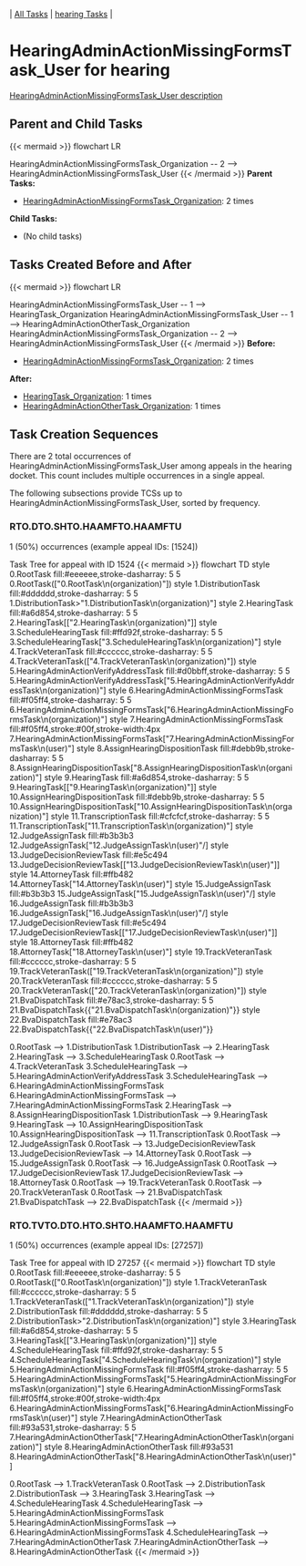 ---
---
<!-- DO NOT EDIT THIS FILE.  This file is autogenerated. -->
| [All Tasks](../alltasks.md) | [hearing Tasks](tasklist.md) |

# HearingAdminActionMissingFormsTask_User for hearing

[HearingAdminActionMissingFormsTask_User description](../task_descr/HearingAdminActionMissingFormsTask_User.md)

## Parent and Child Tasks

{{< mermaid >}}
flowchart LR

HearingAdminActionMissingFormsTask_Organization -- 2 --> HearingAdminActionMissingFormsTask_User
{{< /mermaid >}}
**Parent Tasks:**

   * [HearingAdminActionMissingFormsTask_Organization](HearingAdminActionMissingFormsTask_Organization.md): 2 times

**Child Tasks:**

   * (No child tasks)

## Tasks Created Before and After

{{< mermaid >}}
flowchart LR

HearingAdminActionMissingFormsTask_User -- 1 --> HearingTask_Organization
HearingAdminActionMissingFormsTask_User -- 1 --> HearingAdminActionOtherTask_Organization
HearingAdminActionMissingFormsTask_Organization -- 2 --> HearingAdminActionMissingFormsTask_User
{{< /mermaid >}}
**Before:**

   * [HearingAdminActionMissingFormsTask_Organization](HearingAdminActionMissingFormsTask_Organization.md): 2 times

**After:**

   * [HearingTask_Organization](HearingTask_Organization.md): 1 times
   * [HearingAdminActionOtherTask_Organization](HearingAdminActionOtherTask_Organization.md): 1 times

## Task Creation Sequences

There are 2 total occurrences of HearingAdminActionMissingFormsTask_User among appeals in the hearing docket.  This count includes multiple occurrences in a single appeal.

The following subsections provide TCSs up to HearingAdminActionMissingFormsTask_User, sorted by frequency.

### RTO.DTO.SHTO.HAAMFTO.HAAMFTU

1 (50%) occurrences (example appeal IDs: [1524])

Task Tree for appeal with ID 1524
{{< mermaid >}}
flowchart TD
style 0.RootTask fill:#eeeeee,stroke-dasharray: 5 5
  0.RootTask(["0.RootTask\n(organization)"])
style 1.DistributionTask fill:#dddddd,stroke-dasharray: 5 5
  1.DistributionTask>"1.DistributionTask\n(organization)"]
style 2.HearingTask fill:#a6d854,stroke-dasharray: 5 5
  2.HearingTask[["2.HearingTask\n(organization)"]]
style 3.ScheduleHearingTask fill:#ffd92f,stroke-dasharray: 5 5
  3.ScheduleHearingTask["3.ScheduleHearingTask\n(organization)"]
style 4.TrackVeteranTask fill:#cccccc,stroke-dasharray: 5 5
  4.TrackVeteranTask(["4.TrackVeteranTask\n(organization)"])
style 5.HearingAdminActionVerifyAddressTask fill:#d0bbff,stroke-dasharray: 5 5
  5.HearingAdminActionVerifyAddressTask["5.HearingAdminActionVerifyAddressTask\n(organization)"]
style 6.HearingAdminActionMissingFormsTask fill:#f05ff4,stroke-dasharray: 5 5
  6.HearingAdminActionMissingFormsTask["6.HearingAdminActionMissingFormsTask\n(organization)"]
style 7.HearingAdminActionMissingFormsTask fill:#f05ff4,stroke:#00f,stroke-width:4px
  7.HearingAdminActionMissingFormsTask["7.HearingAdminActionMissingFormsTask\n(user)"]
style 8.AssignHearingDispositionTask fill:#debb9b,stroke-dasharray: 5 5
  8.AssignHearingDispositionTask["8.AssignHearingDispositionTask\n(organization)"]
style 9.HearingTask fill:#a6d854,stroke-dasharray: 5 5
  9.HearingTask[["9.HearingTask\n(organization)"]]
style 10.AssignHearingDispositionTask fill:#debb9b,stroke-dasharray: 5 5
  10.AssignHearingDispositionTask["10.AssignHearingDispositionTask\n(organization)"]
style 11.TranscriptionTask fill:#cfcfcf,stroke-dasharray: 5 5
  11.TranscriptionTask["11.TranscriptionTask\n(organization)"]
style 12.JudgeAssignTask fill:#b3b3b3
  12.JudgeAssignTask[\"12.JudgeAssignTask\n(user)"/]
style 13.JudgeDecisionReviewTask fill:#e5c494
  13.JudgeDecisionReviewTask[["13.JudgeDecisionReviewTask\n(user)"]]
style 14.AttorneyTask fill:#ffb482
  14.AttorneyTask["14.AttorneyTask\n(user)"]
style 15.JudgeAssignTask fill:#b3b3b3
  15.JudgeAssignTask[\"15.JudgeAssignTask\n(user)"/]
style 16.JudgeAssignTask fill:#b3b3b3
  16.JudgeAssignTask[\"16.JudgeAssignTask\n(user)"/]
style 17.JudgeDecisionReviewTask fill:#e5c494
  17.JudgeDecisionReviewTask[["17.JudgeDecisionReviewTask\n(user)"]]
style 18.AttorneyTask fill:#ffb482
  18.AttorneyTask["18.AttorneyTask\n(user)"]
style 19.TrackVeteranTask fill:#cccccc,stroke-dasharray: 5 5
  19.TrackVeteranTask(["19.TrackVeteranTask\n(organization)"])
style 20.TrackVeteranTask fill:#cccccc,stroke-dasharray: 5 5
  20.TrackVeteranTask(["20.TrackVeteranTask\n(organization)"])
style 21.BvaDispatchTask fill:#e78ac3,stroke-dasharray: 5 5
  21.BvaDispatchTask{{"21.BvaDispatchTask\n(organization)"}}
style 22.BvaDispatchTask fill:#e78ac3
  22.BvaDispatchTask{{"22.BvaDispatchTask\n(user)"}}

0.RootTask --> 1.DistributionTask
1.DistributionTask --> 2.HearingTask
2.HearingTask --> 3.ScheduleHearingTask
0.RootTask --> 4.TrackVeteranTask
3.ScheduleHearingTask --> 5.HearingAdminActionVerifyAddressTask
3.ScheduleHearingTask --> 6.HearingAdminActionMissingFormsTask
6.HearingAdminActionMissingFormsTask --> 7.HearingAdminActionMissingFormsTask
2.HearingTask --> 8.AssignHearingDispositionTask
1.DistributionTask --> 9.HearingTask
9.HearingTask --> 10.AssignHearingDispositionTask
10.AssignHearingDispositionTask --> 11.TranscriptionTask
0.RootTask --> 12.JudgeAssignTask
0.RootTask --> 13.JudgeDecisionReviewTask
13.JudgeDecisionReviewTask --> 14.AttorneyTask
0.RootTask --> 15.JudgeAssignTask
0.RootTask --> 16.JudgeAssignTask
0.RootTask --> 17.JudgeDecisionReviewTask
17.JudgeDecisionReviewTask --> 18.AttorneyTask
0.RootTask --> 19.TrackVeteranTask
0.RootTask --> 20.TrackVeteranTask
0.RootTask --> 21.BvaDispatchTask
21.BvaDispatchTask --> 22.BvaDispatchTask
{{< /mermaid >}}


### RTO.TVTO.DTO.HTO.SHTO.HAAMFTO.HAAMFTU

1 (50%) occurrences (example appeal IDs: [27257])

Task Tree for appeal with ID 27257
{{< mermaid >}}
flowchart TD
style 0.RootTask fill:#eeeeee,stroke-dasharray: 5 5
  0.RootTask(["0.RootTask\n(organization)"])
style 1.TrackVeteranTask fill:#cccccc,stroke-dasharray: 5 5
  1.TrackVeteranTask(["1.TrackVeteranTask\n(organization)"])
style 2.DistributionTask fill:#dddddd,stroke-dasharray: 5 5
  2.DistributionTask>"2.DistributionTask\n(organization)"]
style 3.HearingTask fill:#a6d854,stroke-dasharray: 5 5
  3.HearingTask[["3.HearingTask\n(organization)"]]
style 4.ScheduleHearingTask fill:#ffd92f,stroke-dasharray: 5 5
  4.ScheduleHearingTask["4.ScheduleHearingTask\n(organization)"]
style 5.HearingAdminActionMissingFormsTask fill:#f05ff4,stroke-dasharray: 5 5
  5.HearingAdminActionMissingFormsTask["5.HearingAdminActionMissingFormsTask\n(organization)"]
style 6.HearingAdminActionMissingFormsTask fill:#f05ff4,stroke:#00f,stroke-width:4px
  6.HearingAdminActionMissingFormsTask["6.HearingAdminActionMissingFormsTask\n(user)"]
style 7.HearingAdminActionOtherTask fill:#93a531,stroke-dasharray: 5 5
  7.HearingAdminActionOtherTask["7.HearingAdminActionOtherTask\n(organization)"]
style 8.HearingAdminActionOtherTask fill:#93a531
  8.HearingAdminActionOtherTask["8.HearingAdminActionOtherTask\n(user)"]

0.RootTask --> 1.TrackVeteranTask
0.RootTask --> 2.DistributionTask
2.DistributionTask --> 3.HearingTask
3.HearingTask --> 4.ScheduleHearingTask
4.ScheduleHearingTask --> 5.HearingAdminActionMissingFormsTask
5.HearingAdminActionMissingFormsTask --> 6.HearingAdminActionMissingFormsTask
4.ScheduleHearingTask --> 7.HearingAdminActionOtherTask
7.HearingAdminActionOtherTask --> 8.HearingAdminActionOtherTask
{{< /mermaid >}}



